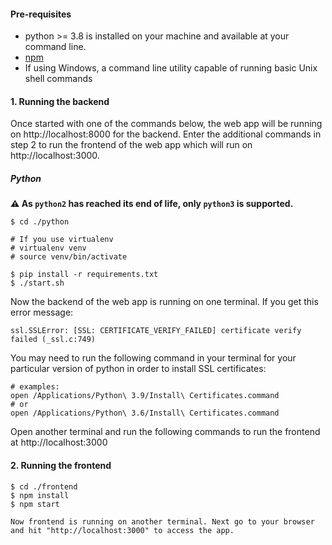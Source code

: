#### Pre-requisites

- python >= 3.8 is installed on your machine and available at your command line.
- [npm](https://www.npmjs.com/get-npm)
- If using Windows, a command line utility capable of running basic Unix shell commands

#### 1. Running the backend

Once started with one of the commands below, the web app will be running on http://localhost:8000 for the backend. Enter the additional commands in step 2 to run the frontend of the web app which will run on http://localhost:3000.

##### Python

**:warning: As `python2` has reached its end of life, only `python3` is supported.**

```
$ cd ./python

# If you use virtualenv
# virtualenv venv
# source venv/bin/activate

$ pip install -r requirements.txt
$ ./start.sh
```
Now the backend of the web app is running on one terminal.
If you get this error message:

```
ssl.SSLError: [SSL: CERTIFICATE_VERIFY_FAILED] certificate verify failed (_ssl.c:749)
```

You may need to run the following command in your terminal for your particular version of python in order to install SSL certificates:

```
# examples:
open /Applications/Python\ 3.9/Install\ Certificates.command
# or
open /Applications/Python\ 3.6/Install\ Certificates.command
```


Open another terminal and run the following commands to run the frontend at http://localhost:3000
#### 2. Running the frontend

```
$ cd ./frontend
$ npm install
$ npm start

Now frontend is running on another terminal. Next go to your browser and hit "http://localhost:3000" to access the app.

